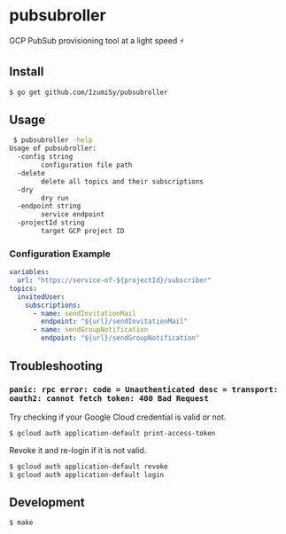 # pubsubroller

GCP PubSub provisioning tool at a light speed :zap:

## Install
```bash
$ go get github.com/IzumiSy/pubsubroller
```

## Usage
```bash
 $ pubsubroller -help
Usage of pubsubroller:
  -config string
    	configuration file path
  -delete
    	delete all topics and their subscriptions
  -dry
    	dry run
  -endpoint string
    	service endpoint
  -projectId string
    	target GCP project ID
```

### Configuration Example
```yaml
variables:
  url: "https://service-of-${projectId}/subscriber"
topics:
  invitedUser:
    subscriptions:
      - name: sendInvitationMail
        endpoint: "${url}/sendInvitationMail"
      - name: sendGroupNotification
        endpoint: "${url}/sendGroupNotification"
```

## Troubleshooting

### `panic: rpc error: code = Unauthenticated desc = transport: oauth2: cannot fetch token: 400 Bad Request`
Try checking if your Google Cloud credential is valid or not.
```bash
$ gcloud auth application-default print-access-token
```
Revoke it and re-login if it is not valid.
```bash
$ gcloud auth application-default revoke
$ gcloud auth application-default login
```

## Development
```bash
$ make
```
